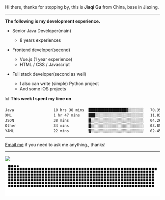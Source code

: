 Hi there, thanks for stopping by, this is **Jiaqi Gu** from China, base in Jiaxing.

---

**The following is my development experience.**

- Senior Java Developer(main)
  - 8 years experiences

- Frontend developer(second)
  - Vue.js (1 year experience)
  - HTML / CSS / Javascript
  
- Full stack developer(second as well)
  - I also can write (simple) Python project
  - And some iOS projects

📊 **This week I spent my time on**
<!--START_SECTION:waka-->

```txt
Java                  10 hrs 38 mins  █████████████████▓░░░░░░░   70.35 %
XML                   1 hr 47 mins    ███░░░░░░░░░░░░░░░░░░░░░░   11.82 %
JSON                  38 mins         █░░░░░░░░░░░░░░░░░░░░░░░░   04.26 %
Other                 34 mins         █░░░░░░░░░░░░░░░░░░░░░░░░   03.85 %
YAML                  22 mins         ▓░░░░░░░░░░░░░░░░░░░░░░░░   02.45 %
```

<!--END_SECTION:waka-->

---

[Email me](mailto:htk2klwgr@mozmail.com?subject=Hiring_from_GitHub) if you need to ask me anything., thanks!

---

![]( https://visitor-badge.glitch.me/badge?page_id=githubgujiaqi)
![]( https://github.com/droid-Q/droid-Q/raw/output/github-contribution-grid-snake.svg#gh-dark-mode-only)
